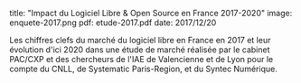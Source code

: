 title: "Impact du Logiciel Libre & Open Source en France 2017-2020"
image: enquete-2017.png
pdf: etude-2017.pdf
date: 2017/12/20

Les chiffres clefs du marché du logiciel libre en France en 2017 et leur évolution d'ici 2020 dans une étude de marché réalisée par le cabinet PAC/CXP et des chercheurs de l'IAE de Valencienne et de Lyon pour le compte du CNLL, de Systematic Paris-Region, et du Syntec Numérique.
